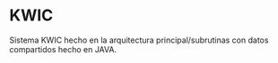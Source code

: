 # KWIC
Sistema KWIC hecho en la arquitectura principal/subrutinas con datos compartidos hecho en JAVA.
